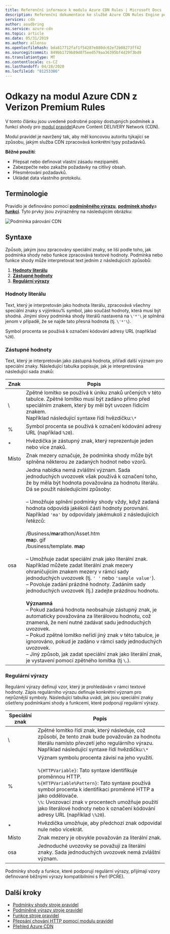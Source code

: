 ```yaml
---
title: Referenční informace k modulu Azure CDN Rules | Microsoft Docs
description: Referenční dokumentace ke službě Azure CDN Rules Engine podmínky a funkce.
services: cdn
author: asudbring
ms.service: azure-cdn
ms.topic: article
ms.date: 05/31/2019
ms.author: allensu
ms.openlocfilehash: bda817712faf1f54287e880dc62ef2b08273ff42
ms.sourcegitcommit: 849bb1729b89d075eed579aa36395bf4d29f3bd9
ms.translationtype: MT
ms.contentlocale: cs-CZ
ms.lasthandoff: 04/28/2020
ms.locfileid: "81253386"
---
```

# <a name="azure-cdn-from-verizon-premium-rules-engine-reference"></a>Odkazy na modul Azure CDN z Verizon Premium Rules

V tomto článku jsou uvedené podrobné popisy dostupných podmínek a funkcí shody pro [modul pravidel](cdn-verizon-premium-rules-engine.md)Azure Content DELIVERY Network (CDN).

Modul pravidel je navržený tak, aby měl koncovou autoritu týkající se způsobu, jakým služba CDN zpracovává konkrétní typy požadavků.

**Běžné použití**:

- Přepsat nebo definovat vlastní zásadu mezipaměti.
- Zabezpečte nebo zakažte požadavky na citlivý obsah.
- Přesměrování požadavků.
- Ukládat data vlastního protokolu.

## <a name="terminology"></a>Terminologie

Pravidlo je definováno pomocí [**podmíněného výrazu**](cdn-verizon-premium-rules-engine-reference-conditional-expressions.md), [**podmínek shody**](cdn-verizon-premium-rules-engine-reference-match-conditions.md)a [**funkcí**](cdn-verizon-premium-rules-engine-reference-features.md). Tyto prvky jsou zvýrazněny na následujícím obrázku:

 ![Podmínka párování CDN](./media/cdn-rules-engine-reference/cdn-rules-engine-terminology.png)

## <a name="syntax"></a>Syntaxe

Způsob, jakým jsou zpracovány speciální znaky, se liší podle toho, jak podmínka shody nebo funkce zpracovává textové hodnoty. Podmínka nebo funkce shody může interpretovat text jedním z následujících způsobů:

1. [**Hodnoty literálu**](#literal-values)
2. [**Zástupné hodnoty**](#wildcard-values)
3. [**Regulární výrazy**](#regular-expressions)

### <a name="literal-values"></a>Hodnoty literálu

Text, který je interpretován jako hodnota literálu, zpracovává všechny speciální znaky s výjimkou% symbol, jako součást hodnoty, která musí být shodná. Jinými slovy podmínka shody literálů nastavená na `\'*'\` je splněná jenom v případě, že se najde tato přesná hodnota (tj. `\'*'\`).

Symbol procenta se používá k označení kódování adresy URL (například `%20`).

### <a name="wildcard-values"></a>Zástupné hodnoty

Text, který je interpretován jako zástupná hodnota, přiřadí další význam pro speciální znaky. Následující tabulka popisuje, jak je interpretována následující sada znaků:

Znak | Popis
----------|------------
\ | Zpětné lomítko se používá k úniku znaků určených v této tabulce. Zpětné lomítko musí být zadáno přímo před speciálním znakem, který by měl být uvozen řídicím znakem.<br/>Například následující syntaxe řídí hvězdičku:`\*`
% | Symbol procenta se používá k označení kódování adresy URL (například `%20`).
\* | Hvězdička je zástupný znak, který reprezentuje jeden nebo více znaků.
Místo | Znak mezery označuje, že podmínka shody může být splněna některou ze zadaných hodnot nebo vzorů.
osa | Jedna nabídka nemá zvláštní význam. Sada jednoduchých uvozovek však používá k označení toho, že by měla být hodnota považována za hodnotu literálu. Dá se použít následujícími způsoby:<br><br/>– Umožňuje splnění podmínky shody vždy, když zadaná hodnota odpovídá jakékoli části hodnoty porovnání.  Například `'ma'` by odpovídaly jakémukoli z následujících řetězců: <br/><br/>/Business/**ma**rathon/Asset.htm<br/>**ma**p. gif<br/>/business/template. **ma**p<br /><br />– Umožňuje zadat speciální znak jako literální znak. Například můžete zadat literální znak mezery ohraničujícím znakem mezery v rámci sady jednoduchých uvozovek (tj. `' '` nebo `'sample value'`).<br/>– Povoluje zadání prázdné hodnoty. Zadáním sady jednoduchých uvozovek (tj.) zadejte prázdnou hodnotu.<br /><br/>**Významná**<br/>– Pokud zadaná hodnota neobsahuje zástupný znak, je automaticky považována za literálovou hodnotu, což znamená, že není nutné zadávat sadu jednoduchých uvozovek.<br/>– Pokud zpětné lomítko neřídí jiný znak v této tabulce, je ignorováno, pokud je zadáno v rámci sady jednoduchých uvozovek.<br/>– Jiný způsob, jak zadat speciální znak jako literální znak, je vystavení pomocí zpětného lomítka (tj `\`.).

### <a name="regular-expressions"></a>Regulární výrazy

Regulární výrazy definují vzor, který je prohledáván v rámci textové hodnoty. Zápis regulárního výrazu definuje konkrétní význam pro nejrůznější symboly. Následující tabulka uvádí, jak jsou speciální znaky ošetřeny podmínkami shody a funkcemi, které podporují regulární výrazy.

Speciální znak | Popis
------------------|------------
\ | Zpětné lomítko řídí znak, který následuje, což způsobí, že tento znak bude považován za hodnotu literálu namísto převzetí jeho regulárního výrazu. Například následující syntaxe řídí hvězdičku:`\*`
% | Význam symbolu procenta závisí na jeho využití.<br/><br/> `%{HTTPVariable}`: Tato syntaxe identifikuje proměnnou HTTP.<br/>`%{HTTPVariable%Pattern}`: Tato syntaxe používá symbol procenta k identifikaci proměnné HTTP a jako oddělovače.<br />`\%`: Uvozovací znak v procentech umožňuje použití jako literálové hodnoty nebo k označení kódování adresy URL (například `\%20`).
\* | Hvězdička umožňuje, aby předchozí znak odpovídal nule nebo vícekrát.
Místo | Znak mezery je obvykle považován za literální znak.
osa | Jednoduché uvozovky se považují za literální znaky. Sada jednoduchých uvozovek nemá zvláštní význam.

Podmínky shody a funkce, které podporují regulární výrazy, přijímají vzory definované běžnými výrazy kompatibilními s Perl (PCRE).

## <a name="next-steps"></a>Další kroky

- [Podmínky shody stroje pravidel](cdn-verizon-premium-rules-engine-reference-match-conditions.md)
- [Podmíněné výrazy stroje pravidel](cdn-verizon-premium-rules-engine-reference-conditional-expressions.md)
- [Funkce stroje pravidel](cdn-verizon-premium-rules-engine-reference-features.md)
- [Přepsání chování HTTP pomocí modulu pravidel](cdn-verizon-premium-rules-engine.md)
- [Přehled Azure CDN](cdn-overview.md)
